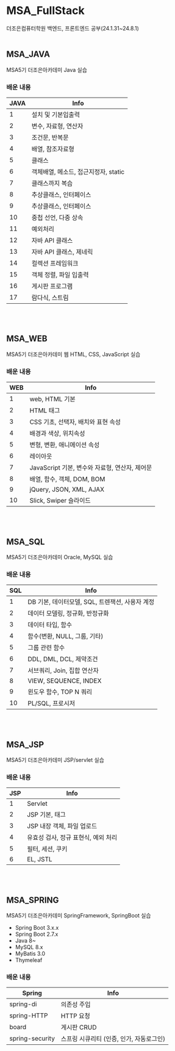 # MSA_FullStack
더조은컴퓨터학원 백엔드, 프론트엔드 공부(24.1.31~24.8.1)
<br><br>

## MSA_JAVA
MSA5기 더조은아카데미 Java 실습
<br>

### 배운 내용
| JAVA | Info |
| ------ | ------ |
| 1 | 설치 및 기본입출력 |
| 2 | 변수, 자료형, 연산자 |
| 3 | 조건문, 반복문 |
| 4 | 배열, 참조자료형 |
| 5 | 클래스 |
| 6 | 객체배열, 메소드, 접근지정자, static |
| 7 | 클래스까지 복습 |
| 8 | 추상클래스, 인터페이스 |
| 9 | 추상클래스, 인터페이스 |
| 10 | 중첩 선언, 다중 상속 |
| 11 | 예외처리 |
| 12 | 자바 API 클래스 |
| 13 | 자바 API 클래스, 제네릭 |
| 14 | 컬렉션 프레임워크 |
| 15 | 객체 정렬, 파일 입출력 |
| 16 | 게시판 프로그램 |
| 17 | 람다식, 스트림 |

<br><br>


## MSA_WEB
MSA5기 더조은아카데미 웹 HTML, CSS, JavaScript 실습
<br>

### 배운 내용
| WEB | Info |
| ------ | ------ |
| 1 | web, HTML 기본 |
| 2 | HTML 태그 |
| 3 | CSS 기초, 선택자, 배치와 표현 속성 |
| 4 | 배경과 색상, 위치속성 |
| 5 | 변형, 변환, 애니메이션 속성 |
| 6 | 레이아웃 |
| 7 | JavaScript 기본, 변수와 자료형, 연산자, 제어문 |
| 8 | 배열, 함수, 객체, DOM, BOM |
| 9 | jQuery, JSON, XML, AJAX |
| 10 | Slick, Swiper 슬라이드 |

<br><br>


## MSA_SQL
MSA5기 더조은아카데미 Oracle, MySQL 실습
<br>

### 배운 내용
| SQL | Info |
| ------ | ------ |
| 1 | DB 기본, 데이터모델, SQL, 트렌잭션, 사용자 계정 |
| 2 | 데이터 모델링, 정규화, 반정규화 |
| 3 | 데이터 타입, 함수 |
| 4 | 함수(변환, NULL, 그룹, 기타) |
| 5 | 그룹 관련 함수 |
| 6 | DDL, DML, DCL, 제약조건 |
| 7 | 서브쿼리, Join, 집합 연산자 |
| 8 | VIEW, SEQUENCE, INDEX |
| 9 | 윈도우 함수, TOP N 쿼리 |
| 10 | PL/SQL, 프로시저 |

<br><br>


## MSA_JSP
MSA5기 더조은아카데미 JSP/servlet 실습
<br>

### 배운 내용
| JSP | Info |
| ------ | ------ |
| 1 | Servlet |
| 2 | JSP 기본, 태그 |
| 3 | JSP 내장 객체, 파일 업로드 |
| 4 | 유효성 검사, 정규 표현식, 예외 처리 |
| 5 | 필터, 세션, 쿠키 |
| 6 | EL, JSTL |

<br><br>


## MSA_SPRING
MSA5기 더조은아카데미 SpringFramework, SpringBoot 실습
<br>

- Spring Boot 3.x.x
- Spring Boot 2.7.x
- Java 8~
- MySQL 8.x
- MyBatis 3.0
- Thymeleaf

### 배운 내용
| Spring | Info |
| ------ | ------ |
| spring-di | 의존성 주입 |
| spring-HTTP | HTTP 요청 |
| board | 게시판 CRUD |
| spring-security | 스프링 시큐리티 (인증, 인가, 자동로그인) |

<br><br>